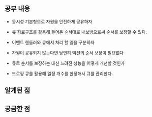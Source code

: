 ## 공부 내용

- 동시성 기본형으로 자원을 안전하게 공유하자
- 큐 자료구조를 활용해 들어온 순서대로 내보냄으로써 순서를 보장할 수 있다.

- 이벤트 핸들러와 큐에서 처리 할 일을 구분하자
- 자원이 공유되지 않는다면 당연히 액션의 순서 보장이 필요없다

- 큐로 순서를 보장하는 대신 느려진 성능을 어떻게 개선할 것인가
- 드로핑 큐를 활용해 일정 개수를 한정해서 큐를 관리한다.

## 알게된 점

## 궁금한 점
